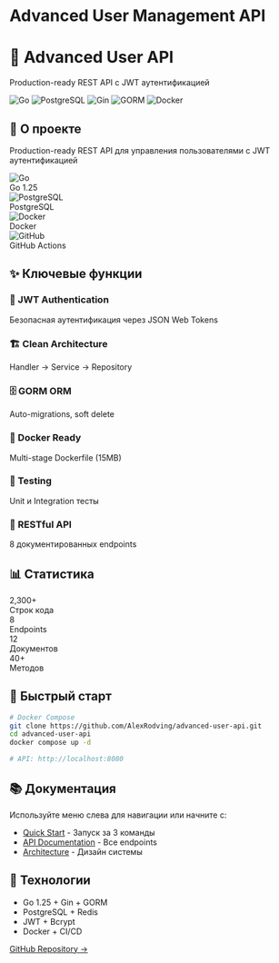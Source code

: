 # Advanced User Management API

<div class="hero">
  <h1>🚀 Advanced User API</h1>
  <p>Production-ready REST API с JWT аутентификацией</p>
  <div class="hero-badges">
    <img src="https://img.shields.io/badge/Go-1.25-00ADD8?logo=go&logoColor=white" alt="Go">
    <img src="https://img.shields.io/badge/PostgreSQL-15-336791?logo=postgresql&logoColor=white" alt="PostgreSQL">
    <img src="https://img.shields.io/badge/Gin-Web%20Framework-00ADD8" alt="Gin">
    <img src="https://img.shields.io/badge/GORM-ORM-00ADD8" alt="GORM">
    <img src="https://img.shields.io/badge/Docker-Ready-2496ED?logo=docker&logoColor=white" alt="Docker">
  </div>
</div>

## 🎯 О проекте

Production-ready REST API для управления пользователями с JWT аутентификацией

<div class="tech-stack">
  <div class="tech-item">
    <img src="https://cdn.jsdelivr.net/gh/devicons/devicon/icons/go/go-original.svg" alt="Go">
    <div>Go 1.25</div>
  </div>
  <div class="tech-item">
    <img src="https://cdn.jsdelivr.net/gh/devicons/devicon/icons/postgresql/postgresql-original.svg" alt="PostgreSQL">
    <div>PostgreSQL</div>
  </div>
  <div class="tech-item">
    <img src="https://cdn.jsdelivr.net/gh/devicons/devicon/icons/docker/docker-original.svg" alt="Docker">
    <div>Docker</div>
  </div>
  <div class="tech-item">
    <img src="https://cdn.jsdelivr.net/gh/devicons/devicon/icons/github/github-original.svg" alt="GitHub">
    <div>GitHub Actions</div>
  </div>
</div>

## ✨ Ключевые функции

<div class="features-grid">
  <div class="feature-card">
    <h3>🔐 JWT Authentication</h3>
    <p>Безопасная аутентификация через JSON Web Tokens</p>
  </div>
  
  <div class="feature-card">
    <h3>🏗️ Clean Architecture</h3>
    <p>Handler → Service → Repository</p>
  </div>
  
  <div class="feature-card">
    <h3>🗄️ GORM ORM</h3>
    <p>Auto-migrations, soft delete</p>
  </div>
  
  <div class="feature-card">
    <h3>🐳 Docker Ready</h3>
    <p>Multi-stage Dockerfile (15MB)</p>
  </div>
  
  <div class="feature-card">
    <h3>🧪 Testing</h3>
    <p>Unit и Integration тесты</p>
  </div>
  
  <div class="feature-card">
    <h3>📡 RESTful API</h3>
    <p>8 документированных endpoints</p>
  </div>
</div>

## 📊 Статистика

<div class="stats">
  <div class="stat-item">
    <div class="stat-number">2,300+</div>
    <div class="stat-label">Строк кода</div>
  </div>
  <div class="stat-item">
    <div class="stat-number">8</div>
    <div class="stat-label">Endpoints</div>
  </div>
  <div class="stat-item">
    <div class="stat-number">12</div>
    <div class="stat-label">Документов</div>
  </div>
  <div class="stat-item">
    <div class="stat-number">40+</div>
    <div class="stat-label">Методов</div>
  </div>
</div>

## 🚀 Быстрый старт

```bash
# Docker Compose
git clone https://github.com/AlexRodving/advanced-user-api.git
cd advanced-user-api
docker compose up -d

# API: http://localhost:8080
```

## 📚 Документация

Используйте меню слева для навигации или начните с:

- [Quick Start](docs/QUICKSTART.md) - Запуск за 3 команды
- [API Documentation](docs/API.md) - Все endpoints
- [Architecture](docs/ARCHITECTURE.md) - Дизайн системы

## 💼 Технологии

- Go 1.25 + Gin + GORM
- PostgreSQL + Redis
- JWT + Bcrypt
- Docker + CI/CD

[GitHub Repository →](https://github.com/AlexRodving/advanced-user-api)

